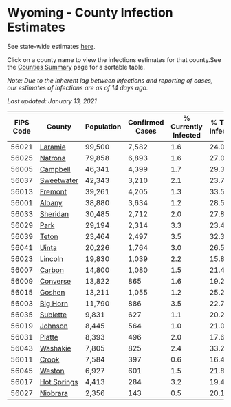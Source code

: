 # Wyoming - County Infection Estimates

See state-wide estimates [here](/infections/us-wy).

Click on a county name to view the infections estimates for that county.See the [Counties Summary](/infections/summary-counties) page for a sortable table.

*Note: Due to the inherent lag between infections and reporting of cases, our estimates of infections are as of 14 days ago.*

*Last updated: January 13, 2021*

|   FIPS Code |                     County |   Population |   Confirmed Cases |   % Currently Infected |   % Total Infected |
|-------------|----------------------------|--------------|-------------------|------------------------|--------------------|
|       56021 |         [Laramie](laramie) |       99,500 |             7,582 |                    1.6 |               24.0 |
|       56025 |         [Natrona](natrona) |       79,858 |             6,893 |                    1.6 |               27.0 |
|       56005 |       [Campbell](campbell) |       46,341 |             4,399 |                    1.7 |               29.3 |
|       56037 |   [Sweetwater](sweetwater) |       42,343 |             3,210 |                    2.1 |               23.7 |
|       56013 |         [Fremont](fremont) |       39,261 |             4,205 |                    1.3 |               33.5 |
|       56001 |           [Albany](albany) |       38,880 |             3,634 |                    1.2 |               28.5 |
|       56033 |       [Sheridan](sheridan) |       30,485 |             2,712 |                    2.0 |               27.8 |
|       56029 |               [Park](park) |       29,194 |             2,314 |                    3.3 |               23.4 |
|       56039 |             [Teton](teton) |       23,464 |             2,497 |                    3.5 |               32.3 |
|       56041 |             [Uinta](uinta) |       20,226 |             1,764 |                    3.0 |               26.5 |
|       56023 |         [Lincoln](lincoln) |       19,830 |             1,039 |                    2.2 |               15.8 |
|       56007 |           [Carbon](carbon) |       14,800 |             1,080 |                    1.5 |               21.4 |
|       56009 |       [Converse](converse) |       13,822 |               865 |                    1.6 |               19.2 |
|       56015 |           [Goshen](goshen) |       13,211 |             1,055 |                    1.2 |               25.2 |
|       56003 |       [Big Horn](big-horn) |       11,790 |               886 |                    3.5 |               22.7 |
|       56035 |       [Sublette](sublette) |        9,831 |               627 |                    1.1 |               20.2 |
|       56019 |         [Johnson](johnson) |        8,445 |               564 |                    1.0 |               21.0 |
|       56031 |           [Platte](platte) |        8,393 |               496 |                    2.0 |               17.6 |
|       56043 |       [Washakie](washakie) |        7,805 |               825 |                    2.4 |               33.2 |
|       56011 |             [Crook](crook) |        7,584 |               397 |                    0.6 |               16.4 |
|       56045 |           [Weston](weston) |        6,927 |               601 |                    1.5 |               21.8 |
|       56017 | [Hot Springs](hot-springs) |        4,413 |               284 |                    3.2 |               19.4 |
|       56027 |       [Niobrara](niobrara) |        2,356 |               143 |                    0.5 |               20.1 |